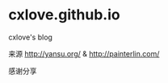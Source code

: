 cxlove.github.io
================

cxlove's blog

来源
http://yansu.org/ & http://painterlin.com/

感谢分享